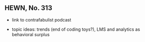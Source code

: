 ## HEWN, No. 313

* link to contrafabulist podcast

* topic ideas: trends (end of coding toys?), LMS and analytics as behavioral surplus
